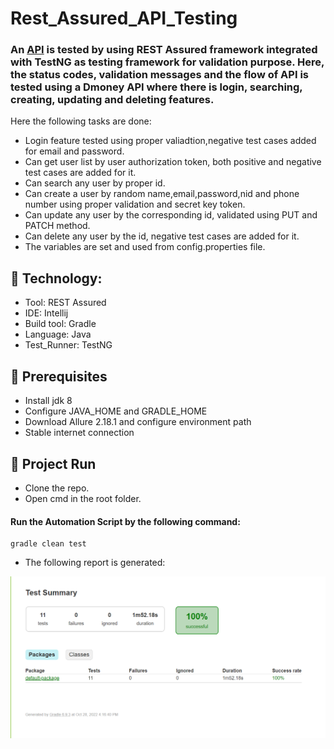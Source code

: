 # Rest_Assured_API_Testing

### An [API](http://dmoney.professionaltrainingbd.com) is tested by using REST Assured framework integrated with TestNG as testing framework for validation purpose. Here, the status codes, validation messages and the flow of API is tested using a Dmoney API where there is login, searching, creating, updating and deleting features.
Here the following tasks are done:
- Login feature tested using proper valiadtion,negative test cases added for email and password.
- Can get user list by user authorization token, both positive and negative test cases are added for it.
- Can search any user by proper id.
- Can create a user by random name,email,password,nid and phone number using proper validation and secret key token.
- Can update any user by the corresponding id, validated using PUT and PATCH method.
- Can delete any user by the id, negative test cases are added for it.
- The variables are set and used from config.properties file.
## :pushpin: Technology: </br>
- Tool: REST Assured
- IDE: Intellij
- Build tool: Gradle
- Language: Java
- Test_Runner: TestNG

## :pushpin: Prerequisites</br>
- Install jdk 8 
- Configure JAVA_HOME and GRADLE_HOME
- Download Allure 2.18.1 and configure environment path
- Stable internet connection

## :pushpin: Project Run
- Clone the repo.
- Open cmd in the root folder.
#### Run the Automation Script by the following command:
 ```
 gradle clean test 
 ```
- The following report is generated:


![Sample report](https://github.com/Tonmoy61/Rest_Assured_API_Testing/blob/master/report/report.png)



